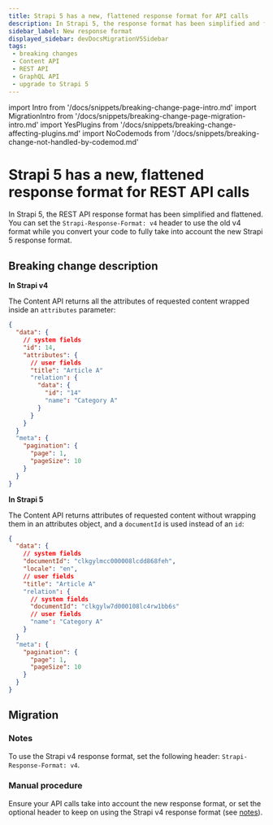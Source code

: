 ```yaml
---
title: Strapi 5 has a new, flattened response format for API calls
description: In Strapi 5, the response format has been simplified and flattened, and attributes of requested content are no longer wrapped in an attributes object.
sidebar_label: New response format
displayed_sidebar: devDocsMigrationV5Sidebar
tags:
 - breaking changes
 - Content API
 - REST API
 - GraphQL API
 - upgrade to Strapi 5
---
```


import Intro from '/docs/snippets/breaking-change-page-intro.md'
import MigrationIntro from '/docs/snippets/breaking-change-page-migration-intro.md'
import YesPlugins from '/docs/snippets/breaking-change-affecting-plugins.md'
import NoCodemods from '/docs/snippets/breaking-change-not-handled-by-codemod.md'

# Strapi 5 has a new, flattened response format for REST API calls

In Strapi 5, the REST API response format has been simplified and flattened. You can set the `Strapi-Response-Format: v4` header to use the old v4 format while you convert your code to fully take into account the new Strapi 5 response format.

<Intro />

<YesPlugins />
<NoCodemods />

## Breaking change description

<SideBySideContainer>

<SideBySideColumn>

**In Strapi v4**

The Content API returns all the attributes of requested content wrapped inside an `attributes` parameter:

```json
{
  "data": {
    // system fields
    "id": 14,
    "attributes": {
      // user fields
      "title": "Article A"
      "relation": {
        "data": {
          "id": "14"
          "name": "Category A"
        }
      }
    }
  }
  "meta": {
    "pagination": {
      "page": 1,
      "pageSize": 10
    }
  }
}
```

</SideBySideColumn>

<SideBySideColumn>

**In Strapi 5**

The Content API returns attributes of requested content without wrapping them in an attributes object, and a `documentId` is used instead of an `id`:

```json {4}
{
  "data": {
    // system fields
    "documentId": "clkgylmcc000008lcdd868feh",
    "locale": "en",
    // user fields
    "title": "Article A"
    "relation": {
      // system fields
      "documentId": "clkgylw7d000108lc4rw1bb6s"
      // user fields
      "name": "Category A"
    }
  }
  "meta": {
    "pagination": {
      "page": 1,
      "pageSize": 10
    }
  }
}
```

</SideBySideColumn>

</SideBySideContainer>

## Migration

### Notes

To use the Strapi v4 response format, set the following header: `Strapi-Response-Format: v4`. 

### Manual procedure

Ensure your API calls take into account the new response format, or set the optional header to keep on using the Strapi v4 response format (see [notes](#notes)).
